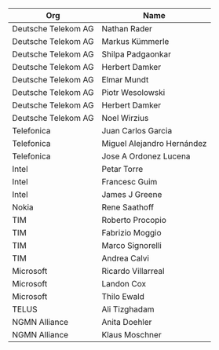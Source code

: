 
| Org                    | Name                                                |
| -----------------------| ----------------------------------------------------|
| Deutsche Telekom AG   | Nathan Rader|
| Deutsche Telekom AG   | Markus Kümmerle |
| Deutsche Telekom AG   | Shilpa Padgaonkar |
| Deutsche Telekom AG   | Herbert Damker |
| Deutsche Telekom AG   | Elmar Mundt |
| Deutsche Telekom AG   | Piotr Wesolowski |
| Deutsche Telekom AG   | Herbert Damker |
| Deutsche Telekom AG   | Noel Wirzius |
| Telefonica   | Juan Carlos Garcia |
| Telefonica   | Miguel Alejandro Hernández |
| Telefonica   | Jose A Ordonez Lucena |
| Intel | Petar Torre |
| Intel | Francesc Guim |
| Intel | James J Greene |
| Nokia | Rene Saathoff |
| TIM | Roberto Procopio |
| TIM | Fabrizio Moggio |
| TIM | Marco Signorelli |
| TIM | Andrea Calvi |
| Microsoft | Ricardo Villarreal |
| Microsoft | Landon Cox |
| Microsoft | Thilo Ewald |
| TELUS | Ali Tizghadam |
| NGMN Alliance | Anita Doehler |
| NGMN Alliance | Klaus Moschner |
